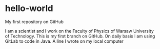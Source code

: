 # hello-world
My first repository on GitHub

I am a scientist and I work on the Faculty of Physics of Warsaw University of Technology. This is my first branch on GitHub. On daily basis I am using GitLab to code in Java.
A line I wrote on my local computer
